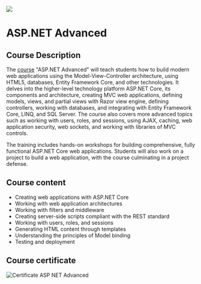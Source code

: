 ![](https://github.com/dochkoff/ASP.NET-Fundamentals/assets/74410756/d05755c4-4ced-435f-9704-f42bc6ec07df)

# ASP.NET Advanced

## Course Description

The [course](https://softuni.bg/trainings/4369/asp-net-advanced-february-2024) "ASP.NET Advanced" will teach students how to build modern web applications using the Model-View-Controller architecture, using HTML5, databases, Entity Framework Core, and other technologies. It delves into the higher-level technology platform ASP.NET Core, its components and architecture, creating MVC web applications, defining models, views, and partial views with Razor view engine, defining controllers, working with databases, and integrating with Entity Framework Core, LINQ, and SQL Server. The course also covers more advanced topics such as working with users, roles, and sessions, using AJAX, caching, web application security, web sockets, and working with libraries of MVC controls.

The training includes hands-on workshops for building comprehensive, fully functional ASP.NET Core web applications. Students will also work on a project to build a web application, with the course culminating in a project defense.


## Course content

- Creating web applications with ASP.NET Core
- Working with web application architectures
- Working with filters and middleware
- Creating server-side scripts compliant with the REST standard
- Working with users, roles, and sessions
- Generating HTML content through templates
- Understanding the principles of Model binding
- Testing and deployment

## Course certificate

![Certificate ASP NET Advanced](https://github.com/dochkoff/ASP.NET-Advanced/assets/74410756/25e283e8-6337-4682-8d68-1d12d5154d86)



